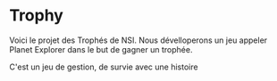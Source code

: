 # Trophy
Voici le projet des Trophés de NSI. Nous dévelloperons un jeu appeler Planet Explorer dans le but de gagner un trophée.

C'est un jeu de gestion, de survie avec une histoire
